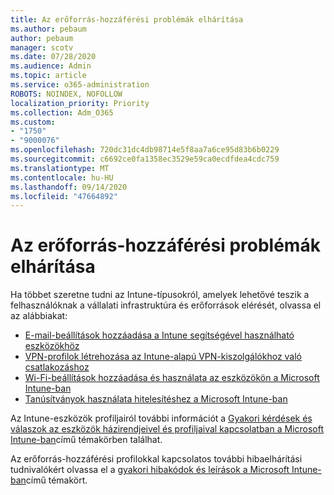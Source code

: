 ```yaml
---
title: Az erőforrás-hozzáférési problémák elhárítása
ms.author: pebaum
author: pebaum
manager: scotv
ms.date: 07/28/2020
ms.audience: Admin
ms.topic: article
ms.service: o365-administration
ROBOTS: NOINDEX, NOFOLLOW
localization_priority: Priority
ms.collection: Adm_O365
ms.custom:
- "1750"
- "9000076"
ms.openlocfilehash: 720dc31dc4db98714e5f8aa7a6ce95d83b6b0229
ms.sourcegitcommit: c6692ce0fa1358ec3529e59ca0ecdfdea4cdc759
ms.translationtype: MT
ms.contentlocale: hu-HU
ms.lasthandoff: 09/14/2020
ms.locfileid: "47664892"
---
```

# <a name="troubleshoot-resource-access-issues"></a>Az erőforrás-hozzáférési problémák elhárítása

Ha többet szeretne tudni az Intune-típusokról, amelyek lehetővé teszik a felhasználóknak a vállalati infrastruktúra és erőforrások elérését, olvassa el az alábbiakat:

- [E-mail-beállítások hozzáadása a Intune segítségével használható eszközökhöz](https://docs.microsoft.com/intune/email-settings-configure)
- [VPN-profilok létrehozása az Intune-alapú VPN-kiszolgálókhoz való csatlakozáshoz](https://docs.microsoft.com/intune/vpn-settings-configure)
- [Wi-Fi-beállítások hozzáadása és használata az eszközökön a Microsoft Intune-ban](https://docs.microsoft.com/intune/wi-fi-settings-configure)
- [Tanúsítványok használata hitelesítéshez a Microsoft Intune-ban](https://docs.microsoft.com/intune/certificates-configure)

Az Intune-eszközök profiljairól további információt a [Gyakori kérdések és válaszok az eszközök házirendjeivel és profiljaival kapcsolatban a Microsoft Intune-ban](https://docs.microsoft.com/intune/device-profile-troubleshoot)című témakörben találhat.

Az erőforrás-hozzáférési profilokkal kapcsolatos további hibaelhárítási tudnivalókért olvassa el a [gyakori hibakódok és leírások a Microsoft Intune-ban](https://docs.microsoft.com/intune/troubleshoot-company-resource-access-problems)című témakört.